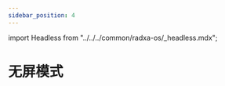 ```yaml
---
sidebar_position: 4
---
```


import Headless from "../../../common/radxa-os/\_headless.mdx";

# 无屏模式

<Headless />
